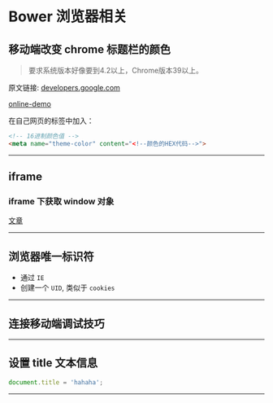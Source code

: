 # Bower 浏览器相关



## 移动端改变 chrome 标题栏的颜色

> 要求系统版本好像要到4.2以上，Chrome版本39以上。

原文链接: [developers.google.com][1]

[online-demo][1]

在自己网页的<head></head>标签中加入：

```html
<!-- 16进制颜色值 -->
<meta name="theme-color" content="<!--颜色的HEX代码-->">
```

---


## iframe
### iframe 下获取 window 对象
[文章][3]

---


## 浏览器唯一标识符

+ 通过 `IE`
+ 创建一个 `UID`, 类似于 `cookies`

---



## 连接移动端调试技巧

---



## 设置 title 文本信息

```js
document.title = 'hahaha';
```





---

[1]: https://developers.google.com/web/updates/2014/11/Support-for-theme-color-in-Chrome-39-for-Android?hl=en
[2]: https://hodorshy.github.io/example/chrome-title-color.html
[3]: https://www.cnblogs.com/TiestoRay/p/2660524.html